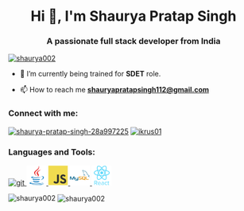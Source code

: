<h1 align="center">Hi 👋, I'm Shaurya Pratap Singh</h1>
<h3 align="center">A passionate full stack developer from India</h3>

<p align="left"> <a href="https://github.com/ryo-ma/github-profile-trophy"><img src="https://github-profile-trophy.vercel.app/?username=shaurya002" alt="shaurya002" /></a> </p>

- 🔭 I’m currently being trained for **SDET** role.

- 📫 How to reach me **shauryapratapsingh112@gmail.com**

<h3 align="left">Connect with me:</h3>
<p align="left">
<a href="https://linkedin.com/in/shaurya-pratap-singh-28a997225" target="blank"><img align="center" src="https://raw.githubusercontent.com/rahuldkjain/github-profile-readme-generator/master/src/images/icons/Social/linked-in-alt.svg" alt="shaurya-pratap-singh-28a997225" height="30" width="40" /></a>
<a href="https://www.leetcode.com/ikrus01" target="blank"><img align="center" src="https://raw.githubusercontent.com/rahuldkjain/github-profile-readme-generator/master/src/images/icons/Social/leet-code.svg" alt="ikrus01" height="30" width="40" /></a>
<!-- <a href="https://auth.geeksforgeeks.org/user/<shauryaprata82n>" target="blank"><img align="center" src="https://raw.githubusercontent.com/rahuldkjain/github-profile-readme-generator/master/src/images/icons/Social/geeks-for-geeks.svg" alt="<shauryaprata82n>" height="30" width="40" /></a> -->
</p>

<h3 align="left">Languages and Tools:</h3>
<p align="left"> <a href="https://git-scm.com/" target="_blank" rel="noreferrer"> <img src="https://www.vectorlogo.zone/logos/git-scm/git-scm-icon.svg" alt="git" width="40" height="40"/> </a> <a href="https://www.java.com" target="_blank" rel="noreferrer"> <img src="https://raw.githubusercontent.com/devicons/devicon/master/icons/java/java-original.svg" alt="java" width="40" height="40"/> </a> <a href="https://developer.mozilla.org/en-US/docs/Web/JavaScript" target="_blank" rel="noreferrer"> <img src="https://raw.githubusercontent.com/devicons/devicon/master/icons/javascript/javascript-original.svg" alt="javascript" width="40" height="40"/> </a> <a href="https://www.mysql.com/" target="_blank" rel="noreferrer"> <img src="https://raw.githubusercontent.com/devicons/devicon/master/icons/mysql/mysql-original-wordmark.svg" alt="mysql" width="40" height="40"/> </a> <a href="https://reactjs.org/" target="_blank" rel="noreferrer"> <img src="https://raw.githubusercontent.com/devicons/devicon/master/icons/react/react-original-wordmark.svg" alt="react" width="40" height="40"/> </a> </p>

<p><img align="left" src="https://github-readme-stats.vercel.app/api/top-langs?username=shaurya002&show_icons=true&locale=en&layout=compact" alt="shaurya002" /></p>

<p>&nbsp;<img align="center" src="https://github-readme-stats.vercel.app/api?username=shaurya002&show_icons=true&locale=en" alt="shaurya002" /></p>


